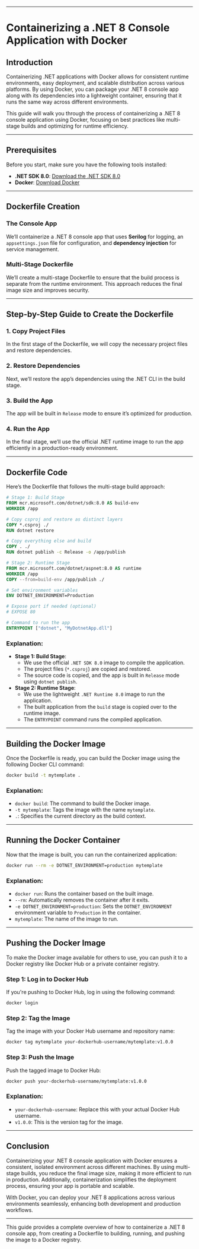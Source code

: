 
---
# Containerizing a .NET 8 Console Application with Docker

## Introduction

Containerizing .NET applications with Docker allows for consistent runtime environments, easy deployment, and scalable distribution across various platforms. By using Docker, you can package your .NET 8 console app along with its dependencies into a lightweight container, ensuring that it runs the same way across different environments.

This guide will walk you through the process of containerizing a .NET 8 console application using Docker, focusing on best practices like multi-stage builds and optimizing for runtime efficiency.

---

## Prerequisites

Before you start, make sure you have the following tools installed:

- **.NET SDK 8.0**: [Download the .NET SDK 8.0](https://dotnet.microsoft.com/en-us/download/dotnet/8.0)
- **Docker**: [Download Docker](https://www.docker.com/get-started)

---

## Dockerfile Creation

### The Console App

We’ll containerize a .NET 8 console app that uses **Serilog** for logging, an `appsettings.json` file for configuration, and **dependency injection** for service management.

### Multi-Stage Dockerfile

We’ll create a multi-stage Dockerfile to ensure that the build process is separate from the runtime environment. This approach reduces the final image size and improves security.

---

## Step-by-Step Guide to Create the Dockerfile

### 1. Copy Project Files

In the first stage of the Dockerfile, we will copy the necessary project files and restore dependencies.

### 2. Restore Dependencies

Next, we’ll restore the app’s dependencies using the .NET CLI in the build stage.

### 3. Build the App

The app will be built in `Release` mode to ensure it’s optimized for production.

### 4. Run the App

In the final stage, we’ll use the official .NET runtime image to run the app efficiently in a production-ready environment.

---

## Dockerfile Code

Here’s the Dockerfile that follows the multi-stage build approach:

```dockerfile
# Stage 1: Build Stage
FROM mcr.microsoft.com/dotnet/sdk:8.0 AS build-env
WORKDIR /app

# Copy csproj and restore as distinct layers
COPY *.csproj ./
RUN dotnet restore

# Copy everything else and build
COPY . ./
RUN dotnet publish -c Release -o /app/publish

# Stage 2: Runtime Stage
FROM mcr.microsoft.com/dotnet/aspnet:8.0 AS runtime
WORKDIR /app
COPY --from=build-env /app/publish ./

# Set environment variables
ENV DOTNET_ENVIRONMENT=Production

# Expose port if needed (optional)
# EXPOSE 80

# Command to run the app
ENTRYPOINT ["dotnet", "MyDotnetApp.dll"]
```

### Explanation:
- **Stage 1: Build Stage**:
  - We use the official `.NET SDK 8.0` image to compile the application.
  - The project files (`*.csproj`) are copied and restored.
  - The source code is copied, and the app is built in `Release` mode using `dotnet publish`.
- **Stage 2: Runtime Stage**:
  - We use the lightweight `.NET Runtime 8.0` image to run the application.
  - The built application from the `build` stage is copied over to the runtime image.
  - The `ENTRYPOINT` command runs the compiled application.

---

## Building the Docker Image

Once the Dockerfile is ready, you can build the Docker image using the following Docker CLI command:

```bash
docker build -t mytemplate .
```

### Explanation:
- `docker build`: The command to build the Docker image.
- `-t mytemplate`: Tags the image with the name `mytemplate`.
- `.`: Specifies the current directory as the build context.

---

## Running the Docker Container

Now that the image is built, you can run the containerized application:

```bash
docker run --rm -e DOTNET_ENVIRONMENT=production mytemplate
```

### Explanation:
- `docker run`: Runs the container based on the built image.
- `--rm`: Automatically removes the container after it exits.
- `-e DOTNET_ENVIRONMENT=production`: Sets the `DOTNET_ENVIRONMENT` environment variable to `Production` in the container.
- `mytemplate`: The name of the image to run.

---

## Pushing the Docker Image

To make the Docker image available for others to use, you can push it to a Docker registry like Docker Hub or a private container registry.

### Step 1: Log in to Docker Hub
If you're pushing to Docker Hub, log in using the following command:

```bash
docker login
```

### Step 2: Tag the Image
Tag the image with your Docker Hub username and repository name:

```bash
docker tag mytemplate your-dockerhub-username/mytemplate:v1.0.0
```

### Step 3: Push the Image
Push the tagged image to Docker Hub:

```bash
docker push your-dockerhub-username/mytemplate:v1.0.0
```

### Explanation:
- `your-dockerhub-username`: Replace this with your actual Docker Hub username.
- `v1.0.0`: This is the version tag for the image.

---

## Conclusion

Containerizing your .NET 8 console application with Docker ensures a consistent, isolated environment across different machines. By using multi-stage builds, you reduce the final image size, making it more efficient to run in production. Additionally, containerization simplifies the deployment process, ensuring your app is portable and scalable.

With Docker, you can deploy your .NET 8 applications across various environments seamlessly, enhancing both development and production workflows.

--- 

This guide provides a complete overview of how to containerize a .NET 8 console app, from creating a Dockerfile to building, running, and pushing the image to a Docker registry.